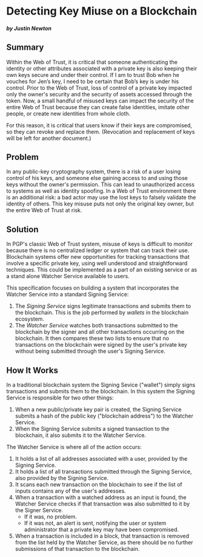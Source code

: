 # Detecting Key Miuse on a Blockchain
#### *by Justin Newton*

## Summary

Within the Web of Trust, it is critical that someone authenticating the identity or other attributes associated with a private key is also keeping their own keys secure and under their control. If I am to trust Bob when he vouches for Jen’s key, I need to be certain that Bob’s key is under his control. Prior to the Web of Trust, loss of control of a private key impacted only the owner's security and the security of assets accessed through the token. Now, a small handful of misused keys can impact the security of the entire Web of Trust because they can create false identities, imitate other people, or create new identities from whole cloth. 

For this reason, it is critical that users know if their keys are compromised, so they can revoke and replace them.  (Revocation and replacement of keys will be left for another document.)

##  Problem
 
In any public-key cryptography system, there is a risk of a user losing control of his keys, and someone else gaining access to and using those keys without the owner's permission. This can lead to unauthorized access to systems as well as identity spoofing. In a Web of Trust environment there is an additional risk: a bad actor may use the lost keys to falsely validate the identity of others. This key misuse puts not only the original key owner, but the entire Web of Trust at risk.  

## Solution 

In PGP's classic Web of Trust system, misuse of keys is difficult to monitor because there is no centralized ledger or system that can track their use. Blockchain systems offer new opportunities for tracking transactions that involve a specific private key, using well understood and straightforward techniques. This could be implemented as a part of an existing service or as a stand alone Watcher Service available to users. 

This specification focuses on building a system that incorporates the Watcher Service into a standard Signing Service:

1. The _Signing Service_ signs legitimate transactions and submits them to the blockchain. This is the job performed by _wallets_ in the blockchain ecosystem. 
2. The _Watcher Service_ watches both transactions submitted to the blockchain by the signer and all other transactions occurring on the blockchain. It then compares these two lists to ensure that no transactions on the blockchain were signed by the user's private key without being submitted through the user's Signing Service.

## How It Works

In a traditional blockchain system the Signing Sevice ("wallet") simply signs transactions and submits them to the blockchain. In this system the Signing Service is responsible for two other things: 

1. When a new public/private key pair is created, the Signing Service submits a hash of the public key ("blockchain address") to the Watcher Service.
2. When the Signing Service submits a signed transaction to the blockchain, it also submits it to the Watcher Service.

The Watcher Service is where all of the action occurs:

1. It holds a list of all addresses associated with a user, provided by the Signing Service.
2. It holds a list of all transactions submitted through the Signing Service, also provided by the Signing Service.
3. It scans each new transaction on the blockchain to see if the list of inputs contains any of the user's addresses.
4. When a transaction with a watched address as an input is found, the Watcher Service checks if that transaction was also submitted to it by the Signer Service.
   * If it was, no problem.  
   * If it  was not, an alert is sent, notifying the user or system administrator that a private key may have been compromised.  
 5. When a transaction is included in a block, that transaction is removed from the list held by the Watcher Service, as there should be no further submissions of that transaction to the blockchain.
